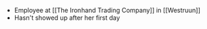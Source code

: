 - Employee at [[The Ironhand Trading Company]] in [[Westruun]]
- Hasn't showed up after her first day
